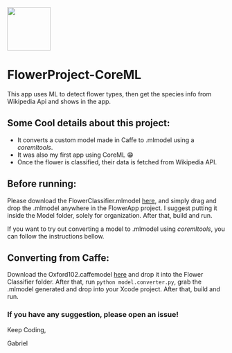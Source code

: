 <img src="https://i.imgur.com/AzjUL2p.png" width="100" height="100" float="right">

# FlowerProject-CoreML
This app uses ML to detect flower types, then get the species info from Wikipedia Api and shows in the app.

## Some Cool details about this project:
- It converts a custom model made in Caffe to .mlmodel using a *coremltools*.
- It was also my first app using CoreML 😁
- Once the flower is classified, their data is fetched from Wikipedia API.

## Before running:
Please download the FlowerClassifier.mlmodel [here](https://drive.google.com/file/d/1sJE6V-rFpm0ME4vxmc2WTviFm0ZsQQmb/view?usp=sharing), and simply drag and drop the .mlmodel anywhere in the FlowerApp project. I suggest putting it inside the Model folder, solely for organization. After that, build and run.

If you want to try out converting a model to .mlmodel using *coremltools*, you can follow the instructions bellow.

## Converting from Caffe:
Download the Oxford102.caffemodel [here](https://drive.google.com/open?id=1PweirJBHzGWrNSv0b1KT6FmlbK5VVeW4) and drop it into the Flower Classifier folder. After that, run `python model.converter.py`, grab the .mlmodel generated and drop into your Xcode project. After that, build and run.

### If you have any suggestion, please open an issue!

Keep Coding,

Gabriel
